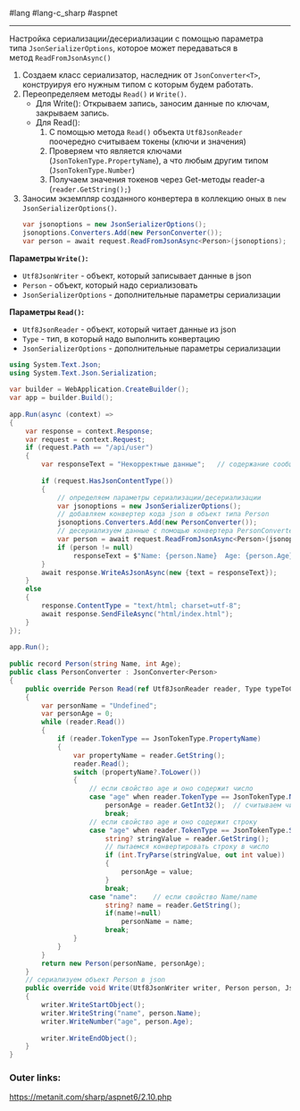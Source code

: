 #lang #lang-c_sharp #aspnet

---
Настройка сериализации/десериализации с помощью параметра типа `JsonSerializerOptions`, которое может передаваться в метод `ReadFromJsonAsync()`

1. Создаем класс сериализатор, наследник от `JsonConverter<T>`, конструируя его нужным типом с которым будем работать.
2. Переопределяем методы `Read()` и `Write()`.
	- Для Write(): Открываем запись, заносим данные по ключам, закрываем запись.
	- Для Read(): 
		1. C помощью метода `Read()` объекта `Utf8JsonReader` поочередно считываем токены (ключи и значения)
		2. Проверяем что является ключами (`JsonTokenType.PropertyName`), а что любым другим типом (`JsonTokenType.Number`)
		3. Получаем значения токенов через Get-методы reader-а (`reader.GetString();`)
3. Заносим экземпляр созданного конвертера в коллекцию оных в `new JsonSerializerOptions()`.
	```csharp
	var jsonoptions = new JsonSerializerOptions();
	jsonoptions.Converters.Add(new PersonConverter());
	var person = await request.ReadFromJsonAsync<Person>(jsonoptions);
	```

**Параметры `Write()`:**
- `Utf8JsonWriter` - объект, который записывает данные в json
- `Person` - объект, который надо сериализовать
- `JsonSerializerOptions` - дополнительные параметры сериализации

**Параметры `Read()`:**
- `Utf8JsonReader` - объект, который читает данные из json
- `Type` - тип, в который надо выполнить конвертацию
- `JsonSerializerOptions` - дополнительные параметры сериализации


```csharp
using System.Text.Json;
using System.Text.Json.Serialization;
 
var builder = WebApplication.CreateBuilder();
var app = builder.Build();
 
app.Run(async (context) =>
{
    var response = context.Response;
    var request = context.Request;
    if (request.Path == "/api/user")
    {
        var responseText = "Некорректные данные";   // содержание сообщения по умолчанию
 
        if (request.HasJsonContentType())
        {
            // определяем параметры сериализации/десериализации
            var jsonoptions = new JsonSerializerOptions();
            // добавляем конвертер кода json в объект типа Person
            jsonoptions.Converters.Add(new PersonConverter());
            // десериализуем данные с помощью конвертера PersonConverter
            var person = await request.ReadFromJsonAsync<Person>(jsonoptions);
            if (person != null)
                responseText = $"Name: {person.Name}  Age: {person.Age}";
        }
        await response.WriteAsJsonAsync(new {text = responseText});
    }
    else
    {
        response.ContentType = "text/html; charset=utf-8";
        await response.SendFileAsync("html/index.html");
    }
});
 
app.Run();
 
public record Person(string Name, int Age);
public class PersonConverter : JsonConverter<Person>
{
    public override Person Read(ref Utf8JsonReader reader, Type typeToConvert, JsonSerializerOptions options)
    {
        var personName = "Undefined";
        var personAge = 0;
        while (reader.Read())
        {
            if (reader.TokenType == JsonTokenType.PropertyName)
            {
                var propertyName = reader.GetString();
                reader.Read();
                switch (propertyName?.ToLower())
                {
                    // если свойство age и оно содержит число
                    case "age" when reader.TokenType == JsonTokenType.Number:
                        personAge = reader.GetInt32();  // считываем число из json
                        break;
                    // если свойство age и оно содержит строку
                    case "age" when reader.TokenType == JsonTokenType.String:
                        string? stringValue = reader.GetString();
                        // пытаемся конвертировать строку в число
                        if (int.TryParse(stringValue, out int value))
                        {
                            personAge = value;
                        }
                        break;
                    case "name":    // если свойство Name/name
                        string? name = reader.GetString();
                        if(name!=null)
                            personName = name;
                        break;
                }
            }
        }
        return new Person(personName, personAge);
    }
    // сериализуем объект Person в json
    public override void Write(Utf8JsonWriter writer, Person person, JsonSerializerOptions options)
    {
        writer.WriteStartObject();
        writer.WriteString("name", person.Name);
        writer.WriteNumber("age", person.Age);
 
        writer.WriteEndObject();
    }
}
```

### Outer links:
https://metanit.com/sharp/aspnet6/2.10.php